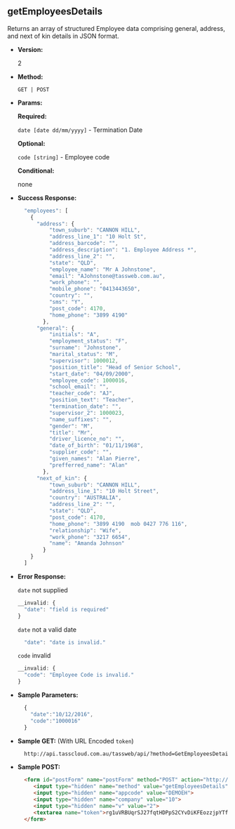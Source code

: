 **getEmployeesDetails**
----
  Returns an array of structured Employee data comprising general, address, and next of kin details in JSON format.

* **Version:**

  2

* **Method:**

  `GET | POST`
  
*  **Params:**

   **Required:**

   `date [date dd/mm/yyyy]` -  Termination Date
   
   **Optional:**

   `code [string]` - Employee code

   **Conditional:**
 
   none

* **Success Response:**

    ```javascript
      "employees": [
        {
          "address": {
              "town_suburb": "CANNON HILL",
              "address_line_1": "10 Holt St",
              "address_barcode": "",
              "address_description": "1. Employee Address *",
              "address_line_2": "",
              "state": "QLD",
              "employee_name": "Mr A Johnstone",
              "email": "AJohnstone@tassweb.com.au",
              "work_phone": "",
              "mobile_phone": "0413443650",
              "country": "",
              "sms": "Y",
              "post_code": 4170,
              "home_phone": "3899 4190"
            },
          "general": {
              "initials": "A",
              "employment_status": "F",
              "surname": "Johnstone",
              "marital_status": "M",
              "supervisor": 1000012,
              "position_title": "Head of Senior School",
              "start_date": "04/09/2000",
              "employee_code": 1000016,
              "school_email": "",
              "teacher_code": "AJ",
              "position_text": "Teacher",
              "termination_date": "",
              "supervisor_2": 1000023,
              "name_suffixes": "",
              "gender": "M",
              "title": "Mr",
              "driver_licence_no": "",
              "date_of_birth": "01/11/1968",
              "supplier_code": "",
              "given_names": "Alan Pierre",
              "prefferred_name": "Alan"
            },
          "next_of_kin": {
              "town_suburb": "CANNON HILL",
              "address_line_1": "10 Holt Street",
              "country": "AUSTRALIA",
              "address_line_2": "",
              "state": "QLD",
              "post_code": 4170,
              "home_phone": "3899 4190  mob 0427 776 116",
              "relationship": "Wife",
              "work_phone": "3217 6654",
              "name": "Amanda Johnson"
            }
        }
      ]
    ```
 
* **Error Response:**

    `date` not supplied
    ```javascript
    __invalid: {
      "date": "field is required"
    }
    ```

    `date` not a valid date
    ```javascript
      "date": "date is invalid."
    ```

    `code` invalid
    ```javascript
    __invalid: {
      "code": "Employee Code is invalid."
    }
    ```
    
* **Sample Parameters:**

  ```javascript
    { 
      "date":"10/12/2016",
      "code":"1000016"
    }
  ```

* **Sample GET:** (With URL Encoded `token`)

  ```HTML
    http://api.tasscloud.com.au/tassweb/api/?method=GetEmployeesDetails&appcode=DEMOEH&company=10&v=2&token=rg1uVRBUqrSJ27fqtHDPpS2CYvDiKFEozzjpYTfgqrdyuVVKcJIcCSshy%2Bxdaan%2B
  ```
  
* **Sample POST:**

  ```HTML
    <form id="postForm" name="postForm" method="POST" action="http://api.tasscloud.com.au/api/">
       <input type="hidden" name="method" value="getEmployeesDetails">
       <input type="hidden" name="appcode" value="DEMOEH">
       <input type="hidden" name="company" value="10">
       <input type="hidden" name="v" value="2">
       <textarea name="token">rg1uVRBUqrSJ27fqtHDPpS2CYvDiKFEozzjpYTfgqrdyuVVKcJIcCSshy+xdaan+</textarea>
    </form>
  ```